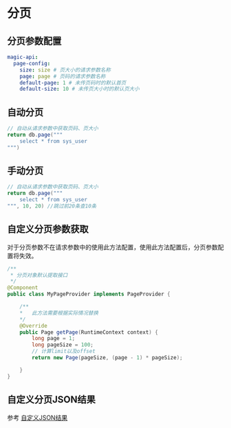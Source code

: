 # 分页
## 分页参数配置

```yml
magic-api:
  page-config:
    size: size # 页大小的请求参数名称
    page: page # 页码的请求参数名称
    default-page: 1 # 未传页码时的默认首页
    default-size: 10 # 未传页大小时的默认页大小
```

## 自动分页

```groovy
// 自动从请求参数中获取页码、页大小
return db.page("""
    select * from sys_user
""")
```

## 手动分页

```groovy
// 自动从请求参数中获取页码、页大小
return db.page("""
    select * from sys_user
""", 10, 20) //跳过前20条查10条
```

## 自定义分页参数获取

对于分页参数不在请求参数中的使用此方法配置，使用此方法配置后，分页参数配置将失效。

```java
/**
 * 分页对象默认提取接口
 */
@Component
public class MyPageProvider implements PageProvider {

    /**
    *   此方法需要根据实际情况替换
    */
    @Override
    public Page getPage(RuntimeContext context) {
        long page = 1;
        long pageSize = 100;
        // 计算limit以及offset
        return new Page(pageSize, (page - 1) * pageSize);

    }
}
```

## 自定义分页JSON结果

参考 [自定义JSON结果](./json.html#自定义结构配置)

